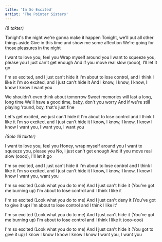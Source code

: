 ```yaml
---
title: 'Im So Excited'
artist: 'The Pointer Sisters'
---
```


_(8 takter)_

Tonight's the night we're gonna make it happen
Tonight, we'll put all other things aside
Give in this time and show me some affection
We're going for those pleasures in the night

I want to love you, feel you
Wrap myself around you
I want to squeeze you, please you
I just can't get enough
And if you move real slow (oooo), I'll let it go

I'm so excited, and I just can't hide it
I'm about to lose control, and I think I like it
I'm so excited, and I just can't hide it
And I know, I know, I know, I know
I know I want you

We shouldn't even think about tomorrow
Sweet memories will last a long, long time
We'll have a good time, baby, don't you worry
And if we're still playing 'round, boy, that's just fine

Let's get excited, we just can't hide it
I'm about to lose control and I think I like it
I'm so excited, and I just can't hide it
I know, I know, I know, I know
I know I want you, I want you, I want you

_(Solo 16 takter)_

I want to love you, feel you
Honey, wrap myself around you
I want to squeeze you, please you
No, I just can't get enough
And if you move real slow (oooo), I'll let it go

I'm so excited, and I just can't hide it
I'm about to lose control and I think I like it
I'm so excited, and I just can't hide it
I know, I know, I know, I know
I know I want you, want you

I'm so excited (Look what you do to me)
And I just can't hide it (You’ve got me burning up)
I'm about to lose control and I think I like it

I'm so excited (Look what you do to me)
And I just can't deny it (You’ve got to give it up)
I'm about to lose control and I think I like it'

I'm so excited (Look what you do to me)
And I just can't hide it (You’ve got me burning up)
I'm about to lose control and I think I like it (ooo-ooo)

I'm so excited (Look what you do to me)
And I just can't hide it (You got to give it up)
I know I know I know I know I know
I want you, I want you
